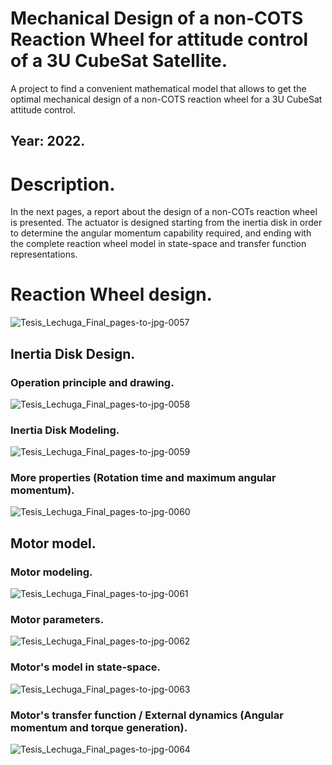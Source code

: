 # Mechanical Design of a non-COTS Reaction Wheel for attitude control of a 3U CubeSat Satellite.
A project to find a convenient mathematical model that allows to get the optimal mechanical design of a non-COTS reaction wheel for a 3U CubeSat attitude control.

## Year: 2022. 

# Description. 

In the next pages, a report about the design of a non-COTs reaction wheel is presented. 
The actuator is designed starting from the inertia disk in order to determine the angular momentum capability required, and ending with the complete reaction wheel model in state-space and transfer function representations. 

# Reaction Wheel design. 

![Tesis_Lechuga_Final_pages-to-jpg-0057](https://github.com/Lechuga-Geronimo/ReactionWheelDesign/assets/142461885/8d104505-6e9e-4dfb-8df4-8fcc3fae0ee4)

## Inertia Disk Design.

### Operation principle and drawing. 

![Tesis_Lechuga_Final_pages-to-jpg-0058](https://github.com/Lechuga-Geronimo/ReactionWheelDesign/assets/142461885/8ce27691-506b-4275-bde7-d600b794759a)

### Inertia Disk Modeling. 

![Tesis_Lechuga_Final_pages-to-jpg-0059](https://github.com/Lechuga-Geronimo/ReactionWheelDesign/assets/142461885/7a2fefd5-9ea9-4857-a517-310000dac710)

### More properties (Rotation time and maximum angular momentum). 

![Tesis_Lechuga_Final_pages-to-jpg-0060](https://github.com/Lechuga-Geronimo/ReactionWheelDesign/assets/142461885/d4900975-78a6-47e6-9d12-9ca00d7e0fa6)

## Motor model.

### Motor modeling.

![Tesis_Lechuga_Final_pages-to-jpg-0061](https://github.com/Lechuga-Geronimo/ReactionWheelDesign/assets/142461885/7013c4e0-8805-43ac-abc7-0d4f43239c80)

### Motor parameters.

![Tesis_Lechuga_Final_pages-to-jpg-0062](https://github.com/Lechuga-Geronimo/ReactionWheelDesign/assets/142461885/03a1c3ca-0dc2-446c-8121-4f50c9c7952b)

### Motor's model in state-space.

![Tesis_Lechuga_Final_pages-to-jpg-0063](https://github.com/Lechuga-Geronimo/ReactionWheelDesign/assets/142461885/baff9a0d-db34-4a0e-9131-8f9a68baa7e3)

### Motor's transfer function / External dynamics (Angular momentum and torque generation). 

![Tesis_Lechuga_Final_pages-to-jpg-0064](https://github.com/Lechuga-Geronimo/ReactionWheelDesign/assets/142461885/6445d8f0-1b60-423e-beec-5c63c68887ba)
